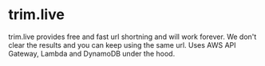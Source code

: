 # trim.live

trim.live provides free and fast url shortning and will work forever. We don't clear the results and you can keep using the same url. Uses AWS API Gateway, Lambda and DynamoDB under the hood.
